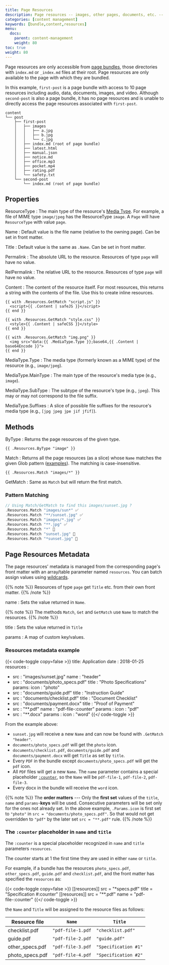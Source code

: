 ```yaml
---
title: Page Resources
description: Page resources -- images, other pages, documents, etc. -- have page-relative URLs and their own metadata.
categories: [content management]
keywords: [bundle,content,resources]
menu:
  docs:
    parent: content-management
    weight: 80
toc: true
weight: 80
---
```

Page resources are only accessible from [page bundles](/content-management/page-bundles), those directories with `index.md` or
`_index.md` files at their root. Page resources are only available to the
page with which they are bundled.

In this example, `first-post` is a page bundle with access to 10 page resources including audio, data, documents, images, and video. Although `second-post` is also a page bundle, it has no page resources and is unable to directly access the page resources associated with `first-post`.

```text
content
└── post
    ├── first-post
    │   ├── images
    │   │   ├── a.jpg
    │   │   ├── b.jpg
    │   │   └── c.jpg
    │   ├── index.md (root of page bundle)
    │   ├── latest.html
    │   ├── manual.json
    │   ├── notice.md
    │   ├── office.mp3
    │   ├── pocket.mp4
    │   ├── rating.pdf
    │   └── safety.txt
    └── second-post
        └── index.md (root of page bundle)
```

## Properties

ResourceType
: The main type of the resource's [Media Type](/templates/output-formats/#media-types). For example, a file of MIME type `image/jpeg` has the ResourceType `image`. A `Page` will have `ResourceType` with value `page`.

Name
: Default value is the file name (relative to the owning page). Can be set in front matter.

Title
: Default value is the same as `.Name`. Can be set in front matter.

Permalink
: The absolute URL to the resource. Resources of type `page` will have no value.

RelPermalink
: The relative URL to the resource. Resources of type `page` will have no value.

Content
: The content of the resource itself. For most resources, this returns a string
with the contents of the file. Use this to create inline resources.

```go-html-template
{{ with .Resources.GetMatch "script.js" }}
  <script>{{ .Content | safeJS }}</script>
{{ end }}

{{ with .Resources.GetMatch "style.css" }}
  <style>{{ .Content | safeCSS }}</style>
{{ end }}

{{ with .Resources.GetMatch "img.png" }}
  <img src="data:{{ .MediaType.Type }};base64,{{ .Content | base64Encode }}">
{{ end }}
```

MediaType.Type
: The media type (formerly known as a MIME type) of the resource (e.g., `image/jpeg`).

MediaType.MainType
: The main type of the resource's media type (e.g., `image`).

MediaType.SubType
: The subtype of the resource's type (e.g., `jpeg`). This may or may not correspond to the file suffix.

MediaType.Suffixes
: A slice of possible file suffixes for the resource's media type (e.g., `[jpg jpeg jpe jif jfif]`).

## Methods

ByType
: Returns the page resources of the given type.

```go-html-template
{{ .Resources.ByType "image" }}
```
Match
: Returns all the page resources (as a slice) whose `Name` matches the given Glob pattern ([examples](https://github.com/gobwas/glob/blob/master/readme.md)). The matching is case-insensitive.

```go-html-template
{{ .Resources.Match "images/*" }}
```

GetMatch
: Same as `Match` but will return the first match.

### Pattern Matching

```go
// Using Match/GetMatch to find this images/sunset.jpg ?
.Resources.Match "images/sun*" ✅
.Resources.Match "**/sunset.jpg" ✅
.Resources.Match "images/*.jpg" ✅
.Resources.Match "**.jpg" ✅
.Resources.Match "*" 🚫
.Resources.Match "sunset.jpg" 🚫
.Resources.Match "*sunset.jpg" 🚫

```

## Page Resources Metadata

The page resources' metadata is managed from the corresponding page's front matter with an array/table parameter named `resources`. You can batch assign values using [wildcards](https://tldp.org/LDP/GNU-Linux-Tools-Summary/html/x11655.htm).

{{% note %}}
Resources of type `page` get `Title` etc. from their own front matter.
{{% /note %}}

name
: Sets the value returned in `Name`.

{{% note %}}
The methods `Match`, `Get` and `GetMatch` use `Name` to match the resources.
{{% /note %}}

title
: Sets the value returned in `Title`

params
: A map of custom key/values.

### Resources metadata example

{{< code-toggle copy=false >}}
title: Application
date : 2018-01-25
resources :
- src : "images/sunset.jpg"
  name : "header"
- src : "documents/photo_specs.pdf"
  title : "Photo Specifications"
  params:
    icon : "photo"
- src : "documents/guide.pdf"
  title : "Instruction Guide"
- src : "documents/checklist.pdf"
  title : "Document Checklist"
- src : "documents/payment.docx"
  title : "Proof of Payment"
- src : "**.pdf"
  name : "pdf-file-:counter"
  params :
    icon : "pdf"
- src : "**.docx"
  params :
    icon : "word"
{{</ code-toggle >}}

From the example above:

- `sunset.jpg` will receive a new `Name` and can now be found with `.GetMatch "header"`.
- `documents/photo_specs.pdf` will get the `photo` icon.
- `documents/checklist.pdf`, `documents/guide.pdf` and `documents/payment.docx` will get `Title` as set by `title`.
- Every `PDF` in the bundle except `documents/photo_specs.pdf` will get the `pdf` icon.
- All `PDF` files will get a new `Name`. The `name` parameter contains a special placeholder [`:counter`](#the-counter-placeholder-in-name-and-title), so the `Name` will be `pdf-file-1`, `pdf-file-2`, `pdf-file-3`.
- Every docx in the bundle will receive the `word` icon.

{{% note %}}
The __order matters__ --- Only the **first set** values of the `title`, `name` and `params`-**keys** will be used. Consecutive parameters will be set only for the ones not already set. In the above example, `.Params.icon` is first set to `"photo"` in `src = "documents/photo_specs.pdf"`. So that would not get overridden to `"pdf"` by the later set `src = "**.pdf"` rule.
{{% /note %}}

### The `:counter` placeholder in `name` and `title`

The `:counter` is a special placeholder recognized in `name` and `title` parameters `resources`.

The counter starts at 1 the first time they are used in either `name` or `title`.

For example, if a bundle has the resources `photo_specs.pdf`, `other_specs.pdf`, `guide.pdf` and `checklist.pdf`, and the front matter has specified the `resources` as:

{{< code-toggle copy=false >}}
[[resources]]
  src = "*specs.pdf"
  title = "Specification #:counter"
[[resources]]
  src = "**.pdf"
  name = "pdf-file-:counter"
{{</ code-toggle >}}

the `Name` and `Title` will be assigned to the resource files as follows:

| Resource file     | `Name`            | `Title`               |
|-------------------|-------------------|-----------------------|
| checklist.pdf     | `"pdf-file-1.pdf` | `"checklist.pdf"`     |
| guide.pdf         | `"pdf-file-2.pdf` | `"guide.pdf"`         |
| other\_specs.pdf  | `"pdf-file-3.pdf` | `"Specification #1"` |
| photo\_specs.pdf  | `"pdf-file-4.pdf` | `"Specification #2"` |
